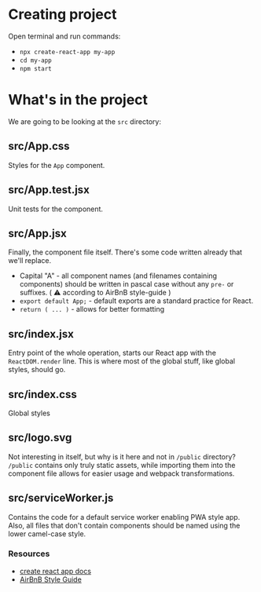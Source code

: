 # Creating project

Open terminal and run commands:

-   `npx create-react-app my-app`
-   `cd my-app`
-   `npm start`

# What's in the project

We are going to be looking at the `src` directory:

## src/App.css

Styles for the `App` component.

## src/App.test.jsx

Unit tests for the component.

## src/App.jsx

Finally, the component file itself. There's some code written already that we'll replace.

-   Capital "A" - all component names (and filenames containing components) should be written in pascal case without
    any `pre-` or
    suffixes. ( :warning: according to AirBnB style-guide )
-   `export default App;` - default exports are a standard practice for React.
-   `return ( ... )` - allows for better formatting

## src/index.jsx

Entry point of the whole operation, starts our React app with the `ReactDOM.render` line.
This is where most of the global stuff, like global styles, should go.

## src/index.css

Global styles

## src/logo.svg

Not interesting in itself, but why is it here and not in `/public` directory? `/public` contains only truly static
assets,
while importing them into the component file allows for easier usage and webpack transformations.

## src/serviceWorker.js

Contains the code for a default service worker enabling PWA style app.
Also, all files that don't contain components should be named using the lower camel-case style.

### Resources

-   [create react app docs](https://create-react-app.dev/docs/getting-started/)
-   [AirBnB Style Guide](https://github.com/airbnb/javascript/tree/master/react#naming)
